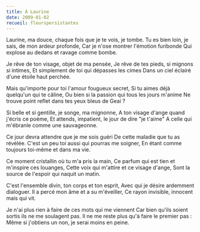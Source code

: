 ```yaml
---
title: À Laurine
date: 2009-01-02
recueil: fleurspersistantes
---
```


Laurine, ma douce, chaque fois que je te vois, je tombe.
Tu es bien loin, je sais, de mon ardeur profonde,
Car je n'ose montrer l'émotion furibonde
Qui explose au dedans et ravage comme bombe.

Je rêve de ton visage, objet de ma pensée,
Je rêve de tes pieds, si mignons si intimes,
Et simplement de toi qui dépasses les cimes
Dans un ciel éclairé d'une étoile haut perchée.

Mais qu'importe pour toi l'amour fougueux secret,
Si tu aimes déjà quelqu'un qui te câline,
Ou bien si la passion qui tous les jours m'anime
Ne trouve point reflet dans tes yeux bleus de Geai ?

Si belle et si gentille, je songe, ma mignonne,
A ton visage d'ange quand j'écris ce poème,
Et attends, impatient, le jour de dire "je t'aime"
A celle qui m'ébranle comme une sauvageonne.

Ce jour devra attendre que je me sois guéri
De cette maladie que tu as révélée.
C'est un peu toi aussi qui pourras me soigner,
En étant comme toujours toi-même et dans ma vie.

Ce moment cristallin où tu m'a pris la main,
Ce parfum qui est tien et m'inspire ces louanges,
Cette voix qui m'attire et ce visage d'ange,
Sont la source de l'espoir qui naquit un matin.

C'est l'ensemble divin, ton corps et ton esprit,
Avec qui je désire ardemment dialoguer.
Il a percé mon âme et a su m'éveiller,
Ce rayon invisible, innocent mais qui vit.

Je n'ai plus rien à faire de ces mots qui me viennent
Car bien qu'ils soient sortis ils ne me soulagent pas.
Il ne me reste plus qu'à faire le premier pas :
Même si j'obtiens un non, je serai moins en peine.
